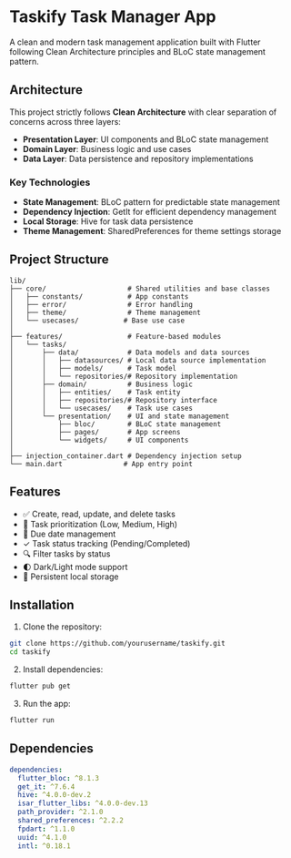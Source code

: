 # Taskify Task Manager App

A clean and modern task management application built with Flutter following Clean Architecture principles and BLoC state management pattern.

## Architecture

This project strictly follows **Clean Architecture** with clear separation of concerns across three layers:

- **Presentation Layer**: UI components and BLoC state management
- **Domain Layer**: Business logic and use cases
- **Data Layer**: Data persistence and repository implementations

### Key Technologies
- **State Management**: BLoC pattern for predictable state management
- **Dependency Injection**: GetIt for efficient dependency management
- **Local Storage**: Hive for task data persistence
- **Theme Management**: SharedPreferences for theme settings storage

## Project Structure

```
lib/
├── core/                    # Shared utilities and base classes
│   ├── constants/           # App constants
│   ├── error/               # Error handling
│   ├── theme/               # Theme management
│   └── usecases/           # Base use case
│
├── features/                # Feature-based modules
│   └── tasks/
│       ├── data/            # Data models and data sources
│       │   ├── datasources/ # Local data source implementation
│       │   ├── models/      # Task model
│       │   └── repositories/# Repository implementation
│       ├── domain/          # Business logic
│       │   ├── entities/    # Task entity
│       │   ├── repositories/# Repository interface
│       │   └── usecases/    # Task use cases
│       └── presentation/    # UI and state management
│           ├── bloc/        # BLoC state management
│           ├── pages/       # App screens
│           └── widgets/     # UI components
│
├── injection_container.dart # Dependency injection setup
└── main.dart               # App entry point
```

## Features

- ✅ Create, read, update, and delete tasks
- 🎯 Task prioritization (Low, Medium, High)
- 📅 Due date management
- ✓ Task status tracking (Pending/Completed)
- 🔍 Filter tasks by status
- 🌓 Dark/Light mode support
- 💾 Persistent local storage

## Installation

1. Clone the repository:
```bash
git clone https://github.com/yourusername/taskify.git
cd taskify
```

2. Install dependencies:
```bash
flutter pub get
```

3. Run the app:
```bash
flutter run
```

## Dependencies

```yaml
dependencies:
  flutter_bloc: ^8.1.3
  get_it: ^7.6.4
  hive: ^4.0.0-dev.2
  isar_flutter_libs: ^4.0.0-dev.13
  path_provider: ^2.1.0
  shared_preferences: ^2.2.2
  fpdart: ^1.1.0
  uuid: ^4.1.0
  intl: ^0.18.1
```
